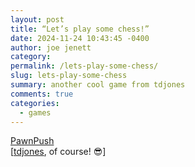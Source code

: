 ```yaml
---
layout: post
title: “Let’s play some chess!”
date: 2024-11-24 10:43:45 -0400
author: joe jenett
category: 
permalink: /lets-play-some-chess/
slug: lets-play-some-chess
summary: another cool game from tdjones
comments: true
categories:
  - games
---
```

<a title="PawnPush - a new challenger every day to defeat" href="https://pawnpush.com/">PawnPush</a><br>[<a title="source" href="https://pinboard.in/u:tdjones">tdjones</a>, of course! 😎]

<a href="https://brid.gy/publish/mastodon"></a>